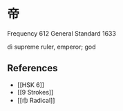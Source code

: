 # 帝
Frequency 612
General Standard 1633

dì
supreme ruler, emperor; god

## References
- [[HSK 6]]
- [[9 Strokes]]
- [[巾 Radical]]